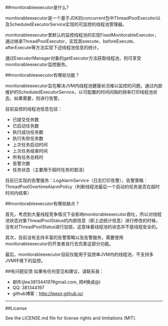 ##monitorableexecutor是什么?

monitorableexecutor是一个基于JDK的concurrent包中ThreadPoolExecutor以及ScheduledExecutorService实现的可监控的线程池管理器。

monitorableexecutor里默认的监控线程池的实现FixedMonitorableExecutor，通过继承ThreadPoolExecutor，实现其execute、beforeExecute、afterExecute等方法实现下述线程池信息的统计。

通过ExecutorManager对象的getExecutor方法获取线程池，则可享受monitorableexecutor监控服务。

##monitorableexecutor有哪些功能？

monitorableexecutor旨在解决JVM内线程池健康状况难以监控的问题。通过内部维护的ScheduledExecutorService，以可配置的时间间隔的频率打印线程池状态，如果需要，则进行告警。

目前监控的线程池信息包括：

* 已提交任务数
* 已启动任务数
* 执行成功任务数
* 执行失败任务数
* 上次任务启动时间
* 上次任务结束时间
* 所有任务总耗时
* 告警次数
* 任务状态（主要用于超时任务的取消）

目前已实现的告警服务：LogAlarmService（日志打印告警），告警策略：ThreadPoolOvertimeAlarmPolicy（判断线程池最后一个启动的任务是否在超时时间内结束）

##monitorableexecutor有哪些缺点？

首先，考虑到大量线程竞争情况下会影响monitorableexecutor吞吐，所以对线程池状态对象ThreadPoolStatus的内部信息（即上述统计信息）进行修改的时候，没有对ThreadPoolStatus进行加锁，这意味着线程池的状态并不是线程安全的。

其次，目前没有支持丰富的告警策略以及告警服务，需要使用monitorableexecutor的开发者自行去完善这部分功能。

最后，monitorableexecutor目前仅能用于监控单JVM内的线程池，不支持多JVM环境下的监控。

##有问题反馈
如果有任何意见和建议，请联系我：

* 邮件(jlee381344197#gmail.com, 把#换成@)
* QQ: 381344197
* github博客：http://leesir.github.io/

***

##License

See the LICENSE.md file for license rights and limitations (MIT).

